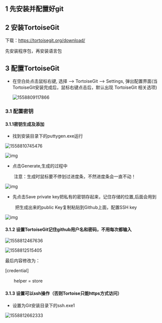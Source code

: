 ## 1 先安装并配置好git

## 2 安装TortoiseGit

下载：<https://tortoisegit.org/download/> 

先安装程序包，再安装语言包 

## 3 配置TortoiseGit


- 在空白处点击鼠标右键, 选择 --> TortoiseGit --> Settings, 弹出配置界面(当TortoiseGit安装完成后，鼠标右键点击后，默认出现 TortoiseGit 相关选项)

  ![1558809117866](D:\cloneCode\NOTE\git使用\1558809117866.png)

### 3.1 配置密钥 

#### 3.1.1密钥生成及添加

- 找到安装目录下的puttygen.exe运行

![1558810745476](C:\Users\1\AppData\Local\Temp\1558810745476.png)

![img](https://images2018.cnblogs.com/blog/1090314/201807/1090314-20180715111951451-1345753291.png) 

- 点击Generate,生成的过程中

　　注意：生成时鼠标要不停划过进度条，不然进度条会一直不动！

![img](https://images2018.cnblogs.com/blog/1090314/201807/1090314-20180715112003745-2010648467.png) 

- 先点击Save private key把私有的密钥存起来，记住存储的位置,后面会用到

　　  把生成出来的public Key复制粘贴到Github上面，配置SSH key

![img](https://images2018.cnblogs.com/blog/1090314/201807/1090314-20180715112132941-1633602668.png) 

#### 3.1.2   设置TortoiseGit记住github用户名和密码，不用每次都输入

![1558812467636](D:\cloneCode\NOTE\git使用\1558812467636.png)

![1558812515405](D:\cloneCode\NOTE\git使用\1558812515405.png)

最后内容修改为：

[credential]

　　helper = store

#### 3.1.3 设置可以ssh操作（否则Tortoise只能https方式访问）

- 设置为Git安装目录下的ssh.exe1

![1558812662333](D:\cloneCode\NOTE\git使用\1558812662333.png)













